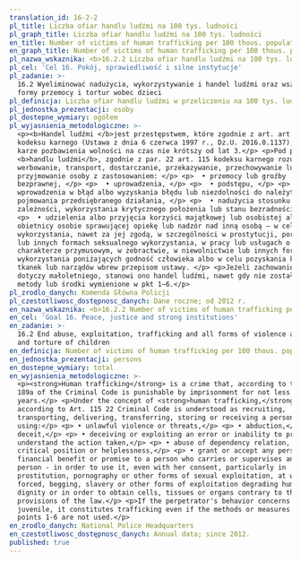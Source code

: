 ```yaml
---
translation_id: 16-2-2
pl_title: Liczba ofiar handlu ludźmi na 100 tys. ludności
pl_graph_title: Liczba ofiar handlu ludźmi na 100 tys. ludności
en_title: Number of victims of human trafficking per 100 thous. population
en_graph_title: Number of victims of human trafficking per 100 thous. population
pl_nazwa_wskaznika: <b>16.2.2 Liczba ofiar handlu ludźmi na 100 tys. ludności</b>
pl_cel: 'Cel 16. Pokój, sprawiedliwość i silne instytucje'
pl_zadanie: >-
  16.2 Wyeliminować nadużycia, wykorzystywanie i handel ludźmi oraz wszelkie
  formy przemocy i tortur wobec dzieci
pl_definicja: Liczba ofiar handlu ludźmi w przeliczeniu na 100 tys. ludności.
pl_jednostka_prezentacji: osoby
pl_dostepne_wymiary: ogółem
pl_wyjasnienia_metodologiczne: >-
  <p><b>Handel ludźmi </b>jest przestępstwem, które zgodnie z art. art. 189a
  kodeksu karnego (Ustawa z dnia 6 czerwca 1997 r., Dz.U. 2016.0.1137), podlega
  karze pozbawienia wolności na czas nie krótszy od lat 3.</p> <p>Pod pojęciem
  <b>handlu ludźmi</b>, zgodnie z par. 22 art. 115 kodeksu karnego rozumiemy
  werbowanie, transport, dostarczanie, przekazywanie, przechowywanie lub
  przyjmowanie osoby z zastosowaniem: </p> <p>  • przemocy lub groźby
  bezprawnej, </p> <p>  • uprowadzenia, </p> <p>  • podstępu, </p> <p>  •
  wprowadzenia w błąd albo wyzyskania błędu lub niezdolności do należytego
  pojmowania przedsiębranego działania, </p> <p>  • nadużycia stosunku
  zależności, wykorzystania krytycznego położenia lub stanu bezradności, </p>
  <p>  • udzielenia albo przyjęcia korzyści majątkowej lub osobistej albo jej
  obietnicy osobie sprawującej opiekę lub nadzór nad inną osobą – w celu jej
  wykorzystania, nawet za jej zgodą, w szczególności w prostytucji, pornografii
  lub innych formach seksualnego wykorzystania, w pracy lub usługach o
  charakterze przymusowym, w żebractwie, w niewolnictwie lub innych formach
  wykorzystania poniżających godność człowieka albo w celu pozyskania komórek,
  tkanek lub narządów wbrew przepisom ustawy. </p> <p>Jeżeli zachowanie sprawcy
  dotyczy małoletniego, stanowi ono handel ludźmi, nawet gdy nie zostały użyte
  metody lub środki wymienione w pkt 1–6.</p>
pl_zrodlo_danych: Komenda Główna Policji
pl_czestotliwosc_dostępnosc_danych: Dane roczne; od 2012 r.
en_nazwa_wskaznika: <b>16.2.2 Number of victims of human trafficking per 100 thous. population</b>
en_cel: 'Goal 16. Peace, justice and strong institutions'
en_zadanie: >-
  16.2 End abuse, exploitation, trafficking and all forms of violence against
  and torture of children
en_definicja: Number of victims of human trafficking per 100 thous. population.
en_jednostka_prezentacji: persons
en_dostepne_wymiary: total
en_wyjasnienia_metodologiczne: >-
  <p><strong>Human trafficking</strong> is a crime that, according to the Art.
  189a of the Criminal Code is punishable by imprisonment for not less than 3
  years.</p> <p>Under the concept of <strong>human trafficking,</strong>
  according to Art. 115 22 Criminal Code is understood as recruiting,
  transporting, delivering, transferring, storing or receiving a person
  using:</p> <p> • unlawful violence or threats,</p> <p> • abduction,</p> <p> •
  deceit,</p> <p> • deceiving or exploiting an error or inability to properly
  understand the action taken,</p> <p> • abuse of dependency relation, use of
  critical position or helplessness,</p> <p> • grant or accept any personal or
  financial benefit or promise to a person who carries or supervises another
  person - in order to use it, even with her consent, particularly in
  prostitution, pornography or other forms of sexual exploitation, at work or in
  forced, begging, slavery or other forms of exploitation degrading human
  dignity or in order to obtain cells, tissues or organs contrary to the
  provisions of the law.</p> <p>If the perpetrator's behavior concerns a
  juvenile, it constitutes trafficking even if the methods or measures listed in
  points 1-6 are not used.</p>
en_zrodlo_danych: National Police Headquarters
en_czestotliwosc_dostępnosc_danych: Annual data; since 2012.
published: true
---
```

